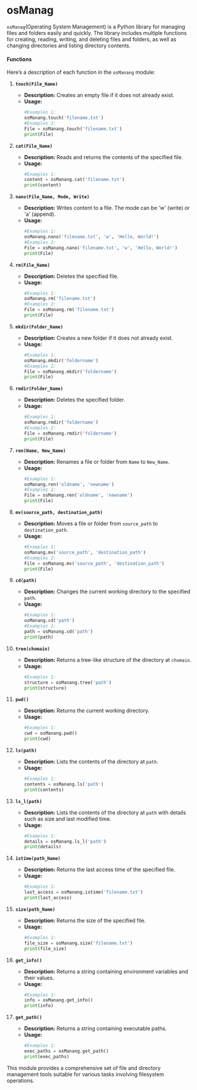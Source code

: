 # osManag

`osManag`(Operating System Management) is a Python library for managing files and folders easily and quickly. The library includes multiple functions for creating, reading, writing, and deleting files and folders, as well as changing directories and listing directory contents.

#### Functions

Here’s a description of each function in the `osManang` module:

1. **`touch(File_Name)`**
   - **Description:** Creates an empty file if it does not already exist.
   - **Usage:**
     ```python
     #Examples 1:
     osManang.touch('filename.txt')
     #Examples 2:
     File = osManang.touch('filename.txt')
     print(File)
     ```

2. **`cat(File_Name)`**
   - **Description:** Reads and returns the contents of the specified file.
   - **Usage:**
     ```python
     #Examples 1:
     content = osManang.cat('filename.txt')
     print(content)
     ```

3. **`nano(File_Name, Mode, Write)`**
   - **Description:** Writes content to a file. The mode can be 'w' (write) or 'a' (append).
   - **Usage:**
     ```python
     #Examples 1:
     osManang.nano('filename.txt', 'w', 'Hello, World!')
     #Examples 2:
     File = osManang.nano('filename.txt', 'w', 'Hello, World!')
     print(File)
     ```

4. **`rm(File_Name)`**
   - **Description:** Deletes the specified file.
   - **Usage:**
     ```python
     #Examples 1:
     osManang.rm('filename.txt')
     #Examples 2:
     File = osManang.rm('filename.txt')
     print(File)
     ```

5. **`mkdir(Folder_Name)`**
   - **Description:** Creates a new folder if it does not already exist.
   - **Usage:**
     ```python
     #Examples 1:
     osManang.mkdir('foldername')
     #Examples 2:
     File = osManang.mkdir('foldername')
     print(File)
     ```

6. **`rmdir(Folder_Name)`**
   - **Description:** Deletes the specified folder.
   - **Usage:**
     ```python
     #Examples 1:
     osManang.rmdir('foldername')
     #Examples 2:
     File = osManang.rmdir('foldername')
     print(File)
     ```

7. **`ren(Name, New_Name)`**
   - **Description:** Renames a file or folder from `Name` to `New_Name`.
   - **Usage:**
     ```python
     #Examples 1:
     osManang.ren('oldname', 'newname')
     #Examples 2:
     File = osManang.ren('oldname', 'newname')
     print(File)
     ```

8. **`mv(source_path, destination_path)`**
   - **Description:** Moves a file or folder from `source_path` to `destination_path`.
   - **Usage:**
     ```python
     #Examples 1:
     osManang.mv('source_path', 'destination_path')
     #Examples 2:
     File = osManang.mv('source_path', 'destination_path')
     print(File)
     ```

9. **`cd(path)`**
   - **Description:** Changes the current working directory to the specified `path`.
   - **Usage:**
     ```python
     #Examples 1:
     osManang.cd('path')
     #Examples 2:
     path = osManang.cd('path')
     print(path)
     ```

10. **`tree(chomain)`**
    - **Description:** Returns a tree-like structure of the directory at `chomain`.
    - **Usage:**
      ```python
      #Examples 1:
      structure = osManang.tree('path')
      print(structure)
      ```

11. **`pwd()`**
    - **Description:** Returns the current working directory.
    - **Usage:**
      ```python
      #Examples 1:
      cwd = osManang.pwd()
      print(cwd)
      ```

12. **`ls(path)`**
    - **Description:** Lists the contents of the directory at `path`.
    - **Usage:**
      ```python
      #Examples 1:
      contents = osManang.ls('path')
      print(contents)
      ```

13. **`ls_l(path)`**
    - **Description:** Lists the contents of the directory at `path` with details such as size and last modified time.
    - **Usage:**
      ```python
      #Examples 1:
      details = osManang.ls_l('path')
      print(details)
      ```

14. **`istime(path_Name)`**
    - **Description:** Returns the last access time of the specified file.
    - **Usage:**
      ```python
      #Examples 1:
      last_access = osManang.istime('filename.txt')
      print(last_access)
      ```

15. **`size(path_Name)`**
    - **Description:** Returns the size of the specified file.
    - **Usage:**
      ```python
      #Examples 1:
      file_size = osManang.size('filename.txt')
      print(file_size)
      ```

16. **`get_info()`**
    - **Description:** Returns a string containing environment variables and their values.
    - **Usage:**
      ```python
      #Examples 1:
      info = osManang.get_info()
      print(info)
      ```

17. **`get_path()`**
    - **Description:** Returns a string containing executable paths.
    - **Usage:**
      ```python
      #Examples 1:
      exec_paths = osManang.get_path()
      print(exec_paths)
      ```

This module provides a comprehensive set of file and directory management tools suitable for various tasks involving filesystem operations.
